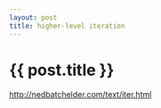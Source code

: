 ```yaml
---
layout: post
title: higher-level iteration
---
```


# {{ post.title }}


http://nedbatchelder.com/text/iter.html
